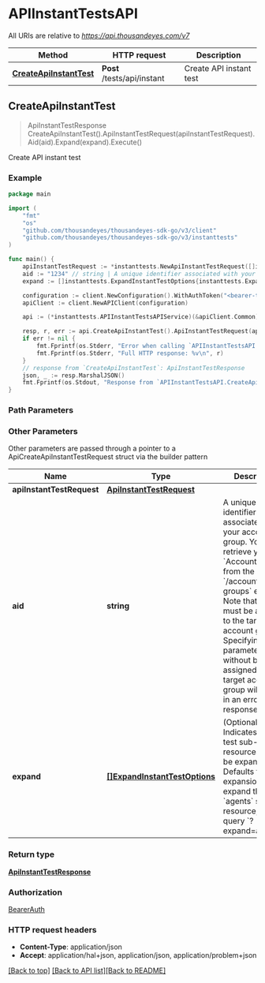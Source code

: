 # APIInstantTestsAPI

All URIs are relative to *https://api.thousandeyes.com/v7*

Method | HTTP request | Description
------------- | ------------- | -------------
[**CreateApiInstantTest**](APIInstantTestsAPI.md#CreateApiInstantTest) | **Post** /tests/api/instant | Create API instant test



## CreateApiInstantTest

> ApiInstantTestResponse CreateApiInstantTest().ApiInstantTestRequest(apiInstantTestRequest).Aid(aid).Expand(expand).Execute()

Create API instant test



### Example

```go
package main

import (
	"fmt"
	"os"
	"github.com/thousandeyes/thousandeyes-sdk-go/v3/client"
	"github.com/thousandeyes/thousandeyes-sdk-go/v3/instanttests"
)

func main() {
	apiInstantTestRequest := *instanttests.NewApiInstantTestRequest([]instanttests.ApiRequest{*instanttests.NewApiRequest("Step 1", "https://api.thousandeyes.com/v7/status")}, "www.thousandeyes.com", []instanttests.TestAgent{*instanttests.NewTestAgent()}) // ApiInstantTestRequest | 
	aid := "1234" // string | A unique identifier associated with your account group. You can retrieve your `AccountGroupId` from the `/account-groups` endpoint. Note that you must be assigned to the target account group. Specifying this parameter without being assigned to the target account group will result in an error response. (optional)
	expand := []instanttests.ExpandInstantTestOptions{instanttests.ExpandInstantTestOptions("agent")} // []ExpandInstantTestOptions | (Optional) Indicates if the test sub-resources should be expanded. Defaults to no expansion. To expand the `agents` sub-resource, use the query `?expand=agent`. (optional)

	configuration := client.NewConfiguration().WithAuthToken("<bearer-token>")
	apiClient := client.NewAPIClient(configuration)

	api := (*instanttests.APIInstantTestsAPIService)(&apiClient.Common)

	resp, r, err := api.CreateApiInstantTest().ApiInstantTestRequest(apiInstantTestRequest).Aid(aid).Expand(expand).Execute()
	if err != nil {
		fmt.Fprintf(os.Stderr, "Error when calling `APIInstantTestsAPI.CreateApiInstantTest``: %v\n", err)
		fmt.Fprintf(os.Stderr, "Full HTTP response: %v\n", r)
	}
	// response from `CreateApiInstantTest`: ApiInstantTestResponse
	json, _ := resp.MarshalJSON()
	fmt.Fprintf(os.Stdout, "Response from `APIInstantTestsAPI.CreateApiInstantTest`: %v\n", string(json))
}
```

### Path Parameters



### Other Parameters

Other parameters are passed through a pointer to a ApiCreateApiInstantTestRequest struct via the builder pattern


Name | Type | Description  | Notes
------------- | ------------- | ------------- | -------------
 **apiInstantTestRequest** | [**ApiInstantTestRequest**](ApiInstantTestRequest.md) |  | 
 **aid** | **string** | A unique identifier associated with your account group. You can retrieve your &#x60;AccountGroupId&#x60; from the &#x60;/account-groups&#x60; endpoint. Note that you must be assigned to the target account group. Specifying this parameter without being assigned to the target account group will result in an error response. | 
 **expand** | [**[]ExpandInstantTestOptions**](ExpandInstantTestOptions.md) | (Optional) Indicates if the test sub-resources should be expanded. Defaults to no expansion. To expand the &#x60;agents&#x60; sub-resource, use the query &#x60;?expand&#x3D;agent&#x60;. | 

### Return type

[**ApiInstantTestResponse**](ApiInstantTestResponse.md)

### Authorization

[BearerAuth](../README.md#BearerAuth)

### HTTP request headers

- **Content-Type**: application/json
- **Accept**: application/hal+json, application/json, application/problem+json

[[Back to top]](#) [[Back to API list]](../README.md#documentation-for-api-endpoints)[[Back to README]](../README.md)

